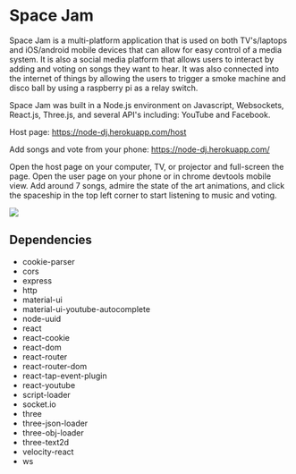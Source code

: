 # Space Jam

Space Jam is a multi-platform application that is used on both TV's/laptops and iOS/android mobile devices that can allow for easy control of a media system. It is also a social media platform that allows users to interact by adding and voting on songs they want to hear.  It was also connected into the internet of things by allowing the users to trigger a smoke machine and disco ball by using a raspberry pi as a relay switch.

Space Jam was built in a Node.js environment on Javascript, Websockets, React.js, Three.js, and several API's including: YouTube and Facebook.

Host page: https://node-dj.herokuapp.com/host

Add songs and vote from your phone: https://node-dj.herokuapp.com/

Open the host page on your computer, TV, or projector and full-screen the page. Open the user page on your phone or in chrome devtools mobile view. Add around 7 songs, admire the state of the art animations, and click the spaceship in the top left corner to start listening to music and voting.

![](https://media.giphy.com/media/Bn10ZqdRGiYXm/giphy.gif)

## Dependencies
* cookie-parser
* cors
* express
* http
* material-ui
* material-ui-youtube-autocomplete
* node-uuid
* react
* react-cookie
* react-dom
* react-router
* react-router-dom
* react-tap-event-plugin
* react-youtube
* script-loader
* socket.io
* three
* three-json-loader
* three-obj-loader
* three-text2d
* velocity-react
* ws

